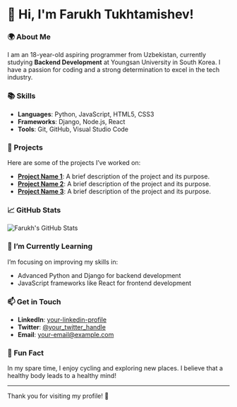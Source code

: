 # 👋 Hi, I'm Farukh Tukhtamishev!

### 🌍 About Me
I am an 18-year-old aspiring programmer from Uzbekistan, currently studying **Backend Development** at Youngsan University in South Korea. I have a passion for coding and a strong determination to excel in the tech industry.

### 📚 Skills
- **Languages**: Python, JavaScript, HTML5, CSS3
- **Frameworks**: Django, Node.js, React
- **Tools**: Git, GitHub, Visual Studio Code

### 🚀 Projects
Here are some of the projects I’ve worked on:
- **[Project Name 1](https://github.com/your-github-username/project1)**: A brief description of the project and its purpose.
- **[Project Name 2](https://github.com/your-github-username/project2)**: A brief description of the project and its purpose.
- **[Project Name 3](https://github.com/your-github-username/project3)**: A brief description of the project and its purpose.

### 📈 GitHub Stats
![Farukh's GitHub Stats](https://github-readme-stats.vercel.app/api?username=your-github-username&show_icons=true&theme=tokyonight)

### 🌱 I’m Currently Learning
I’m focusing on improving my skills in:
- Advanced Python and Django for backend development
- JavaScript frameworks like React for frontend development

### 📫 Get in Touch
- **LinkedIn**: [your-linkedin-profile](https://www.linkedin.com/in/your-linkedin-username)
- **Twitter**: [@your_twitter_handle](https://twitter.com/your_twitter_handle)
- **Email**: your-email@example.com

### 🎉 Fun Fact
In my spare time, I enjoy cycling and exploring new places. I believe that a healthy body leads to a healthy mind!

---

Thank you for visiting my profile! 🚀
